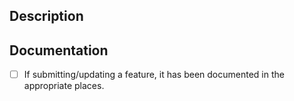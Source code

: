## Description

<!-- Description of changes included in PR -->

<!-- issue # this PR fixes or is referencing -->
<!-- fix # -->
<!-- ref # -->

## Documentation

-   [ ] If submitting/updating a feature, it has been documented in the appropriate places.
